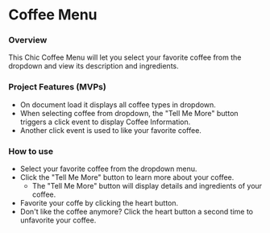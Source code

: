 # Coffee Menu

### Overview
This Chic Coffee Menu will let you select your favorite coffee from the dropdown and view its description and ingredients.

### Project Features (MVPs)
- On document load it displays all coffee types in dropdown.
- When selecting coffee from dropdown, the "Tell Me More" button triggers a click event to display Coffee Information.
- Another click event is used to like your favorite coffee.

### How to use
- Select your favorite coffee from the dropdown menu.
- Click the "Tell Me More" button to learn more about your coffee.
    - The "Tell Me More" button will display details and ingredients of your coffee.
- Favorite your coffe by clicking the heart button.
- Don't like the coffee anymore? Click the heart button a second time to unfavorite your coffee.
